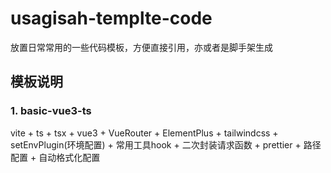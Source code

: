 # usagisah-templte-code
放置日常常用的一些代码模板，方便直接引用，亦或者是脚手架生成


## 模板说明

### 1. basic-vue3-ts
vite + ts + tsx + vue3 + VueRouter + ElementPlus + tailwindcss + setEnvPlugin(环境配置) + 常用工具hook + 二次封装请求函数 + prettier + 路径配置 + 自动格式化配置
